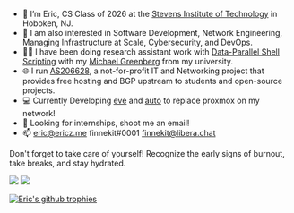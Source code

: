 - 👋 I’m Eric, CS Class of 2026 at the [Stevens Institute of Technology](https://stevens.edu) in Hoboken, NJ.
- 👀 I am also interested in Software Development, Network Engineering, Managing Infrastructure at Scale, Cybersecurity, and DevOps.
- 🧑‍🔬 I have been doing research assistant work with [Data-Parallel Shell Scripting](https://github.com/binpash) with my [Michael Greenberg](https://greenberg.science/) from my university.
- 🌐 I run [AS206628](https://as206628.net), a not-for-profit IT and Networking project that provides free hosting and BGP upstream to students and open-source projects.
- 💻 Currently Developing [eve](https://github.com/BasedDevelopment/eve) and [auto](https://github.com/BasedDevelopment/auto) to replace proxmox on my network!
- 🌈 Looking for internships, shoot me an email!
- 📫 eric@ericz.me finnekit#0001 finnekit@libera.chat

Don't forget to take care of yourself! Recognize the early signs of burnout, take breaks, and stay hydrated.

<img src="https://github.com/ericzty/ericzty/blob/master/generated/overview.svg#gh-dark-mode-only" /> <img src="https://github.com/ericzty/ericzty/blob/master/generated/languages.svg#gh-dark-mode-only" />

[![Eric's github trophies](https://github-profile-trophy.vercel.app/?username=ericzty&no-frame=true&theme=nord&column=-1)](https://github.com/ryo-ma/github-profile-trophy)
